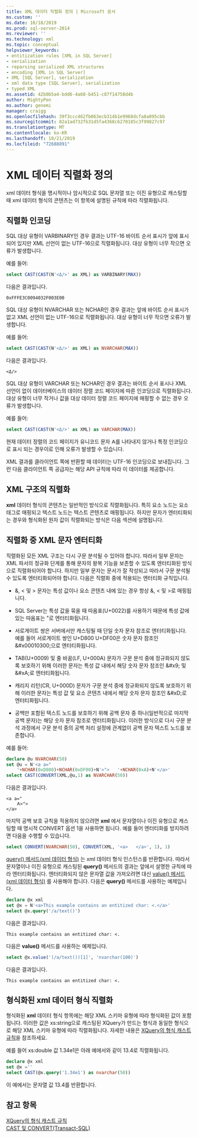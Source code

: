 ```yaml
---
title: XML 데이터 직렬화 정의 | Microsoft 문서
ms.custom: ''
ms.date: 10/18/2019
ms.prod: sql-server-2014
ms.reviewer: ''
ms.technology: xml
ms.topic: conceptual
helpviewer_keywords:
- entitization rules [XML in SQL Server]
- serialization
- reparsing serialized XML structures
- encoding [XML in SQL Server]
- XML [SQL Server], serialization
- xml data type [SQL Server], serialization
- typed XML
ms.assetid: 42b0b5a4-bdd6-4a60-b451-c87f14758d4b
author: MightyPen
ms.author: genemi
manager: craigg
ms.openlocfilehash: 39f3ccc462fb063ecb314b1e9968dcfa8a095cbb
ms.sourcegitcommit: 82a1ad732fb31d5fa4368c6270185c3f99827c97
ms.translationtype: MT
ms.contentlocale: ko-KR
ms.lasthandoff: 10/21/2019
ms.locfileid: "72688891"
---
```

# <a name="define-the-serialization-of-xml-data"></a>XML 데이터 직렬화 정의
  xml 데이터 형식을 명시적이나 암시적으로 SQL 문자열 또는 이진 유형으로 캐스팅할 때 xml 데이터 형식의 콘텐츠는 이 항목에 설명된 규칙에 따라 직렬화됩니다.  
  
## <a name="serialization-encoding"></a>직렬화 인코딩  
 SQL 대상 유형이 VARBINARY인 경우 결과는 UTF-16 바이트 순서 표시가 앞에 표시되어 있지만 XML 선언이 없는 UTF-16으로 직렬화됩니다. 대상 유형이 너무 작으면 오류가 발생합니다.  
  
 예를 들어:  
  
```sql
select CAST(CAST(N'<Δ/>' as XML) as VARBINARY(MAX))  
```  
  
 다음은 결과입니다.  
  
```  
0xFFFE3C0094032F003E00  
```  
  
 SQL 대상 유형이 NVARCHAR 또는 NCHAR인 경우 결과는 앞에 바이트 순서 표시가 없고 XML 선언이 없는 UTF-16으로 직렬화됩니다. 대상 유형이 너무 작으면 오류가 발생합니다.  
  
 예를 들어:  
  
```sql
select CAST(CAST(N'<Δ/>' as XML) as NVARCHAR(MAX))  
```  
  
 다음은 결과입니다.  
  
```  
<Δ/>  
```  
  
 SQL 대상 유형이 VARCHAR 또는 NCHAR인 경우 결과는 바이트 순서 표시나 XML 선언이 없이 데이터베이스의 데이터 정렬 코드 페이지에 따른 인코딩으로 직렬화됩니다. 대상 유형이 너무 작거나 값을 대상 데이터 정렬 코드 페이지에 매핑할 수 없는 경우 오류가 발생합니다.  
  
 예를 들어:  
  
```sql
select CAST(CAST(N'<Δ/>' as XML) as VARCHAR(MAX))  
```  
  
 현재 데이터 정렬의 코드 페이지가 유니코드 문자 &#x10300;를 나타내지 않거나 특정 인코딩으로 표시 되는 경우이로 인해 오류가 발생할 수 있습니다.  
  
 XML 결과를 클라이언트 쪽에 반환할 때 데이터는 UTF-16 인코딩으로 보내집니다. 그런 다음 클라이언트 쪽 공급자는 해당 API 규칙에 따라 이 데이터를 제공합니다.  
  
## <a name="serialization-of-the-xml-structures"></a>XML 구조의 직렬화  
 **xml** 데이터 형식의 콘텐츠는 일반적인 방식으로 직렬화됩니다. 특히 요소 노드는 요소 태그로 매핑되고 텍스트 노드는 텍스트 콘텐츠로 매핑됩니다. 하지만 문자가 엔터티화되는 경우와 형식화된 원자 값이 직렬화되는 방식은 다음 섹션에 설명됩니다.  
  
## <a name="entitization-of-xml-characters-during-serialization"></a>직렬화 중 XML 문자 엔터티화  
 직렬화된 모든 XML 구조는 다시 구문 분석될 수 있어야 합니다. 따라서 일부 문자는 XML 파서의 정규화 단계를 통해 문자의 왕복 기능을 보존할 수 있도록 엔터티화된 방식으로 직렬화되어야 합니다. 하지만 일부 문자는 문서가 잘 작성되고 따라서 구문 분석될 수 있도록 엔터티화되어야 합니다. 다음은 직렬화 중에 적용되는 엔터티화 규칙입니다.  
  
-   &, \< 및 > 문자는 특성 값이나 요소 콘텐츠 내에 있는 경우 항상 &amp;, &lt; 및 &gt;로 매핑됩니다.  
  
-   SQL Server는 특성 값을 묶을 때 따옴표(U+0022)를 사용하기 때문에 특성 값에 있는 따옴표는 &quot;로 엔터티화됩니다.  
  
-   서로게이트 쌍은 서버에서만 캐스팅될 때 단일 숫자 문자 참조로 엔터티화됩니다. 예를 들어 서로게이트 쌍인 U+D800 U+DF00은 숫자 문자 참조인 &\#x00010300;으로 엔터티화됩니다.  
  
-   TAB(U+0009) 및 줄 바꿈(LF, U+000A) 문자가 구문 분석 중에 정규화되지 않도록 보호하기 위해 이러한 문자는 특성 값 내에서 해당 숫자 문자 참조인 &\#x9; 및 &\#xA;로 엔터티화됩니다.  
  
-   캐리지 리턴(CR, U+000D) 문자가 구문 분석 중에 정규화되지 않도록 보호하기 위해 이러한 문자는 특성 값 및 요소 콘텐츠 내에서 해당 숫자 문자 참조인 &\#xD;로 엔터티화됩니다.  
  
-   공백만 포함된 텍스트 노드를 보호하기 위해 공백 문자 중 하나(일반적으로 마지막 공백 문자)는 해당 숫자 문자 참조로 엔터티화됩니다. 이러한 방식으로 다시 구문 분석 과정에서 구문 분석 중의 공백 처리 설정에 관계없이 공백 문자 텍스트 노드를 보존합니다.  
  
 예를 들어:  
  
```sql
declare @u NVARCHAR(50)  
set @u = N'<a a="  
    '+NCHAR(0xD800)+NCHAR(0xDF00)+N'>">   '+NCHAR(0xA)+N'</a>'  
select CAST(CONVERT(XML,@u,1) as NVARCHAR(50))  
```  
  
 다음은 결과입니다.  
  
```  
<a a="  
    𐌀>">     
</a>  
```  
  
 마지막 공백 보호 규칙을 적용하지 않으려면 **xml** 에서 문자열이나 이진 유형으로 캐스팅할 때 명시적 CONVERT 옵션 1을 사용하면 됩니다. 예를 들어 엔터티화를 방지하려면 다음을 수행할 수 있습니다.  
  
```sql
select CONVERT(NVARCHAR(50), CONVERT(XML, '<a>   </a>', 1), 1)  
```  
  
 [query() 메서드(xml 데이터 형식)](/sql/t-sql/xml/query-method-xml-data-type) 는 xml 데이터 형식 인스턴스를 반환합니다. 따라서 문자열이나 이진 유형으로 캐스팅된 **query()** 메서드의 결과는 앞에서 설명한 규칙에 따라 엔터티화됩니다. 엔터티화되지 않은 문자열 값을 가져오려면 대신 [value() 메서드(xml 데이터 형식)](/sql/t-sql/xml/value-method-xml-data-type) 를 사용해야 합니다. 다음은 **query()** 메서드를 사용하는 예제입니다.  
  
```sql
declare @x xml  
set @x = N'<a>This example contains an entitized char: <.</a>'  
select @x.query('/a/text()')  
```  
  
 다음은 결과입니다.  
  
```  
This example contains an entitized char: <.  
```  
  
 다음은 **value()** 메서드를 사용하는 예제입니다.  
  
```sql
select @x.value('(/a/text())[1]', 'nvarchar(100)')  
```  
  
 다음은 결과입니다.  
  
```  
This example contains an entitized char: <.  
```  
  
## <a name="serializing-a-typed-xml-data-type"></a>형식화된 xml 데이터 형식 직렬화  
 형식화된 **xml** 데이터 형식 항목에는 해당 XML 스키마 유형에 따라 형식화된 값이 포함됩니다. 이러한 값은 xs:string으로 캐스팅된 XQuery가 만드는 형식과 동일한 형식으로 해당 XML 스키마 유형에 따라 직렬화됩니다. 자세한 내용은 [XQuery의 형식 캐스트 규칙](/sql/xquery/type-casting-rules-in-xquery)을 참조하세요.  
  
 예를 들어 xs:double 값 1.34e1은 아래 예에서와 같이 13.4로 직렬화됩니다.  
  
```sql
declare @x xml  
set @x =''  
select CAST(@x.query('1.34e1') as nvarchar(50))  
```  
  
 이 예에서는 문자열 값 13.4를 반환합니다.  
  
## <a name="see-also"></a>참고 항목  
 [XQuery의 형식 캐스트 규칙](/sql/xquery/type-casting-rules-in-xquery)   
 [CAST 및 CONVERT&#40;Transact-SQL&#41;](/sql/t-sql/functions/cast-and-convert-transact-sql)  
  
  
